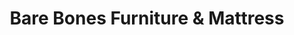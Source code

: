 ---
title: "Bare Bones Furniture & Mattress"
url: /glens-falls/bare-bones-furniture-and-mattress/
shop: furniture
---